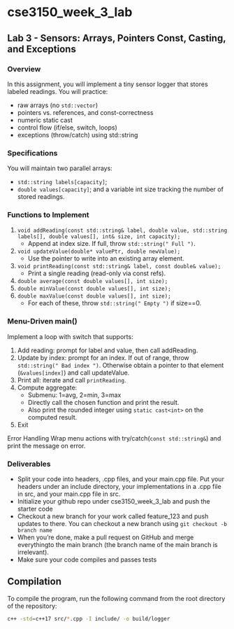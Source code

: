 # cse3150_week_3_lab

## Lab 3 - Sensors: Arrays, Pointers Const, Casting, and Exceptions

### Overview
In this assignment, you will implement a tiny sensor logger that stores labeled readings. You will practice:
* raw arrays (no `std::vector`)
* pointers vs. references, and const-correctness
* numeric static cast
* control flow (if/else, switch, loops)
* exceptions (throw/catch) using std::string

### Specifications
You will maintain two parallel arrays:
* `std::string labels[capacity]`;
* `double values[capacity]`;
and a variable int size tracking the number of stored readings.

### Functions to Implement
1. `void addReading(const std::string& label, double value, std::string labels[], double values[], int& size, int capacity);`
    * Append at index size. If full, throw `std::string(" Full ")`.
2. `void updateValue(double* valuePtr, double newValue);`
    * Use the pointer to write into an existing array element.
3. `void printReading(const std::string& label, const double& value);`
    * Print a single reading (read-only via const refs).
4. `double average(const double values[], int size);`
5. `double minValue(const double values[], int size);`
6. `double maxValue(const double values[], int size);`
    * For each of these, throw `std::string(" Empty ")` if size==0.

### Menu-Driven main()
Implement a loop with switch that supports:
1. Add reading: prompt for label and value, then call addReading.
2. Update by index: prompt for an index. If out of range, throw `std::string(" Bad index ")`. Otherwise obtain a pointer to that element (`&values[index]`) and call updateValue.
3. Print all: iterate and call `printReading`.
4. Compute aggregate:
    * Submenu: 1=avg, 2=min, 3=max
    * Directly call the chosen function and print the result.
    * Also print the rounded integer using `static cast<int>` on the computed result.
5. Exit

Error Handling Wrap menu actions with try/catch(`const std::string&`) and print the message on error.

### Deliverables
* Split your code into headers, .cpp files, and your main.cpp file. Put your headers under an include directory, your implementations in a .cpp file in src, and your main.cpp file in src.
* Initialize your github repo under cse3150_week_3_lab and push the starter code
* Checkout a new branch for your work called feature_123 and push updates to there. You can checkout a new branch using `git checkout -b branch name`
* When you’re done, make a pull request on GitHub and merge everythingto the main branch (the branch name of the main branch is irrelevant).
* Make sure your code compiles and passes tests

## Compilation
To compile the program, run the following command from the root directory of the repository:
```bash
c++ -std=c++17 src/*.cpp -I include/ -o build/logger
